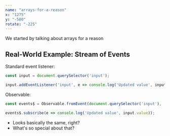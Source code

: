```yaml
---
name: "arrays-for-a-reason"
x: "1275"
y: "-500"
rotate: "-225"
---
```

We started by talking about arrays for a reason

## Real-World Example: Stream of Events

Standard event listener:
```javascript
const input = document.querySelector('input');

input.addEventListener('input', e => console.log('Updated value', input.value));
```

Observable:
```javascript
const events$ = Observable.fromEvent(document.querySelector('input'), 'input');

events$.subscribe(e => console.log('Updated value', input.value));
```

* Looks basically the same, right?
* What's so special about that?
